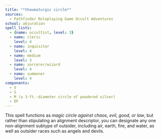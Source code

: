 ```yaml
---
title: "*thaumaturgic circle*"
sources:
  - Pathfinder Roleplaying Game Occult Adventures
school: abjuration
spell_lists:
  - {name: occultist, level: 3}
  - name: cleric
    level: 4
  - name: inquisitor
    level: 4
  - name: medium
    level: 3
  - name: sorcerer/wizard
    level: 4
  - name: summoner
    level: 4
components:
  - V
  - S
  - M (a 3-ft.-diameter circle of powdered silver)
  - DF
---
```


This spell functions as *magic circle against chaos*, *evil*, *good*, or *law*, but rather than stipulating an alignment descriptor, you can designate any one non-alignment subtype of outsider, including air, earth, fire, and water, as well as outsider races such as angels and devils.
